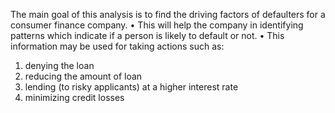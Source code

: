 The main goal of this analysis is to find the driving factors of defaulters for a
consumer finance company.
• This will help the company in identifying patterns which indicate if a person is likely
to default or not.
• This information may be used for taking actions such as:
1. denying the loan
2. reducing the amount of loan
3. lending (to risky applicants) at a higher interest rate
4. minimizing credit losses
